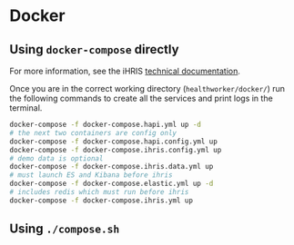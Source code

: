 # Docker

## Using `docker-compose` directly

For more information, see the iHRIS [technical documentation](https://ihris.github.io/iHRIS/admin/docker/).

Once you are in the correct working directory (`healthworker/docker/`) run the following commands to create all the services and print logs in the terminal.

```bash
docker-compose -f docker-compose.hapi.yml up -d
# the next two containers are config only
docker-compose -f docker-compose.hapi.config.yml up
docker-compose -f docker-compose.ihris.config.yml up
# demo data is optional
docker-compose -f docker-compose.ihris.data.yml up
# must launch ES and Kibana before ihris
docker-compose -f docker-compose.elastic.yml up -d
# includes redis which must run before ihris
docker-compose -f docker-compose.ihris.yml up
```

## Using `./compose.sh`

